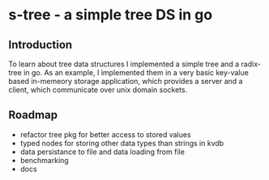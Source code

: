# s-tree - a simple tree DS in go

## Introduction
To learn about tree data structures I implemented a simple tree and
a radix-tree in go. As an example, I implemented them in a very basic
key-value based in-memeory storage application, which provides a server and
a client, which communicate over unix domain sockets.

## Roadmap

- refactor tree pkg for better access to stored values
- typed nodes for storing other data types than strings in kvdb
- data persistance to file and data loading from file 
- benchmarking
- docs
